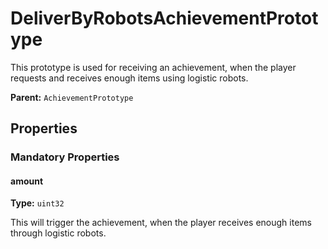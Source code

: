 # DeliverByRobotsAchievementPrototype

This prototype is used for receiving an achievement, when the player requests and receives enough items using logistic robots.

**Parent:** `AchievementPrototype`

## Properties

### Mandatory Properties

#### amount

**Type:** `uint32`

This will trigger the achievement, when the player receives enough items through logistic robots.


